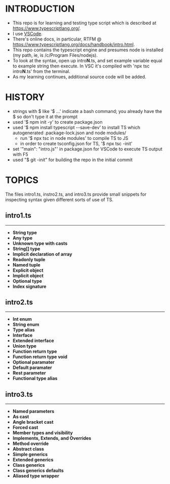 # INTRODUCTION

* This repo is for learning and testing type script which is described at https://www.typescriptlang.org/.
* I use [VSCode](https://code.visualstudio.com/).
* There's online docs, in particular, RTFM @ https://www.typescriptlang.org/docs/handbook/intro.html.
* This repo contains the typescript engine and presumes node is installed (my path, ie, is /c/Program Files/nodejs).
* To look at the syntax, open up intro**N**.ts, and set example variable equal to example string then execute. In VSC
    it's compiled with 'npx tsc intro**N**.ts' from the terminal.
* As my learning continues, additional source code will be added.

# HISTORY

* strings with $ like '$ ...' indicate a bash command; you already have the $ so don't type it at the prompt
* used '$ npm init -y' to create package.json
* used '$ npm install typescript --save-dev' to install TS which autogenerated .package-lock.json and node modules/
    * run '$ npx tsc in node modules' to compile TS to JS
    * in order to create tsconfig.json for TS, '$ npx tsc -init'
* set '"main": "intro.js"' in package.json for VSCode to execute TS output with F5
* used "$ git -init" for building the repo in the initial commit

# TOPICS

The files intro1.ts, instro2.ts, and intro3.ts provide small snippets for inspecting syntax given different sorts of use of TS.

## intro1.ts
---
* **String type**
* **Any type**
* **Unknown type with casts**
* **String[] type**
* **Implicit declaration of array**
* **Readonly tuple**
* **Named tuple**
* **Explicit object**
* **Implicit object**
* **Optional type**
* **Index signature**

## intro2.ts
---
* **Int enum**
* **String enum**
* **Type alias**
* **Interface**
* **Extended interface**
* **Union type**
* **Function return type**
* **Function return type void**
* **Optional paramater**
* **Default paramater**
* **Rest parameter**
* **Functional type alias**

## intro3.ts
---
* **Named parameters**
* **As cast**
* **Angle bracket cast**
* **Forced cast**
* **Member types and visibility**
* **Implements, Extends, and Overrides**
* **Method override**
* **Abstract class**
* **Simple generics**
* **Extended generics**
* **Class generics**
* **Class generics defaults**
* **Aliased type wrapper**